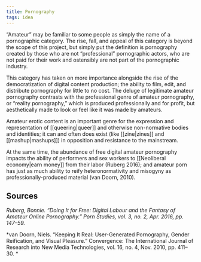 ```yaml
---
title: Pornography
tags: idea
---
```


“Amateur” may be familiar to some people as simply the name of a pornographic category. The rise, fall, and appeal of this category is beyond the scope of this project, but simply put the definition is pornography created by those who are not “professional” pornographic actors, who are not paid for their work and ostensibly are not part of the pornographic industry. 

This category has taken on more importance alongside the rise of the democratization of digital content production; the ability to film, edit, and distribute pornography for little to no cost. The deluge of legitimate amateur pornography contrasts with the professional genre of amateur pornography, or “reality pornography,” which is produced professionally and for profit, but aesthetically made to look or feel like it was made by amateurs. 

Amateur erotic content is an important genre for the expression and representation of [[queering|queer]] and otherwise non-normative bodies and identities; it can and often does exist (like [[zine|zines]] and [[mashup|mashups]]) in opposition and resistance to the mainstream. 

At the same time, the abundance of free digital amateur pornography impacts the ability of performers and sex workers to [[Neoliberal economy|earn money]] from their labor (Ruberg 2016); and amateur porn has just as much ability to reify heteronormativity and misogyny as professionally-produced material (van Doorn, 2010).

## Sources

*Ruberg, Bonnie. “Doing It for Free: Digital Labour and the Fantasy of Amateur Online Pornography.” Porn Studies, vol. 3, no. 2, Apr. 2016, pp. 147–59.*

*van Doorn, Niels. “Keeping It Real: User-Generated Pornography, Gender Reification, and Visual Pleasure.” Convergence: The International Journal of Research into New Media Technologies, vol. 16, no. 4, Nov. 2010, pp. 411–30. *